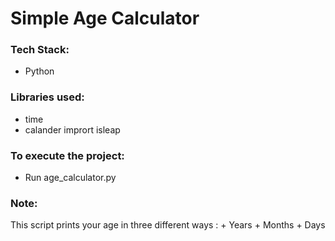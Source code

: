 # Simple Age Calculator

### Tech Stack:
+ Python

### Libraries used:
+ time
+ calander imprort isleap

### To execute the project:
+ Run age_calculator.py

<h3>Note:</h3> This script prints your age in three different ways :
+ Years
+ Months
+ Days
